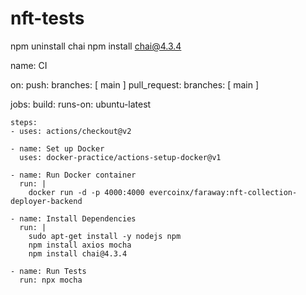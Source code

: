 # nft-tests

npm uninstall chai
npm install chai@4.3.4



name: CI

on:
  push:
    branches: [ main ]
  pull_request:
    branches: [ main ]

jobs:
  build:
    runs-on: ubuntu-latest

    steps:
    - uses: actions/checkout@v2

    - name: Set up Docker
      uses: docker-practice/actions-setup-docker@v1

    - name: Run Docker container
      run: |
        docker run -d -p 4000:4000 evercoinx/faraway:nft-collection-deployer-backend

    - name: Install Dependencies
      run: |
        sudo apt-get install -y nodejs npm
        npm install axios mocha
        npm install chai@4.3.4

    - name: Run Tests
      run: npx mocha
